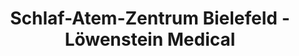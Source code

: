 ---
title: "Schlaf-Atem-Zentrum Bielefeld - Löwenstein Medical"
url: /bielefeld/schlaf-atem-zentrum-bielefeld-loewenstein-medical/
shop: Sanitätshaus
---